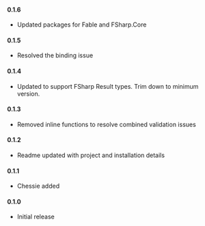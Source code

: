 #### 0.1.6
* Updated packages for Fable and FSharp.Core

#### 0.1.5
* Resolved the binding issue

#### 0.1.4
* Updated to support FSharp Result types. Trim down to minimum version.

#### 0.1.3
* Removed inline functions to resolve combined validation issues

#### 0.1.2
* Readme updated with project and installation details

#### 0.1.1
* Chessie added

#### 0.1.0
* Initial release
